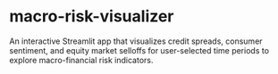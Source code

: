 # macro-risk-visualizer
An interactive Streamlit app that visualizes credit spreads, consumer sentiment, and equity market selloffs for user-selected time periods to explore macro-financial risk indicators.
